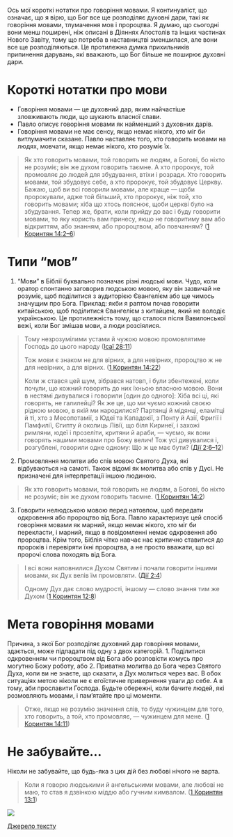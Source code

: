 Ось мої короткі нотатки про говоріння мовами. Я континуаліст, що означає, що я вірю, що Бог все ще розподіляє духовні дари, такі як говоріння мовами, тлумачення мов і пророцтва. Я думаю, що сьогодні вони менш поширені, ніж описані в Діяннях Апостолів та інших частинах Нового Завіту, тому що потреба в наставництві зменшилася, але вони все ще розподіляються. Це протилежна думка прихильників припинення дарувань, які вважають, що Бог більше не поширює духовні дари.

# Короткі нотатки про мови

- Говоріння мовами — це духовний дар, яким найчастіше зловживають люди, що шукають власної слави.
- Павло описує говоріння мовами як найменший з духовних дарів.
- Говоріння мовами не має сенсу, якщо немає нікого, хто міг би витлумачити сказане. Павло наставляє того, хто говорить мовами на людях, мовчати, якщо немає нікого, хто розуміє їх.

> Як хто говорить мовами, той говорить не людям, а Богові, бо ніхто не розуміє; він же духом говорить таємне. А хто пророкує, той промовляє до людей для збудування, втіхи і розради. Хто говорить мовами, той збудовує себе, а хто пророкує, той збудовує Церкву. Бажаю, щоб ви всі говорили мовами, але краще — щоби пророкували, адже той більший, хто пророкує, ніж той, хто говорить мовами; хіба що хтось пояснює, щоби церкві було на збудування. Тепер же, брати, коли прийду до вас і буду говорити мовами, то яку користь вам принесу, якщо не говоритиму вам або відкриттям, або знанням, або пророцтвом, або повчанням? ([1 Коринтян 14:2–6](https://www.bible.com/uk/bible/3786/1CO.14.2-6.CUV))

# Типи “мов”

1. “Мови” в Біблії буквально позначає різні людські мови. Чудо, коли оратор спонтанно заговорив людською мовою, яку він зазвичай не розуміє, щоб поділитися з аудиторією Євангелієм або ще чимось значущим про Бога. Приклад: якби я раптом почав говорити китайською, щоб поділитися Євангелієм з китайцем, який не володіє українською. Це протилежність тому, що сталося після Вавилонської вежі, коли Бог змішав мови, а люди розсіялися.

> Тому незрозумілими устами й чужою мовою промовлятиме Господь до цього народу ([Ісаї 28:11](https://www.bible.com/uk/bible/3786/ISA.28.11.CUV))
>
> Тож мови є знаком не для вірних, а для невірних, пророцтво ж не для невірних, а для вірних. ([1 Коринтян 14:22](https://www.bible.com/bible/3786/1CO.14.22))
>
> Коли ж стався цей шум, зібрався натовп, і були збентежені, коли почули, що кожний говорить до них їхньою власною мовою. Вони в нестямі дивувалися і говорили [один до одного]: Хіба всі ці, які говорять, не галилейці? Як же це, що ми чуємо кожний своєю рідною мовою, в якій ми народилися? Партянці й мідянці, еламітці й ті, хто з Месопотамії, з Юдеї та Кападокії, з Понту й Азії, Фригії і Памфилії, Єгипту й околиць Лівії, що біля Киринеї, і захожі римляни, юдеї і прозеліти, критяни й араби, — чуємо, як вони говорять нашими мовами про Божу велич! Тож усі дивувалися і, розгублені, говорили одне одному: Що ж це має бути? ([Дії 2:6–12](https://www.bible.com/bible/3786/ACT.2.6-12))

2. Промовляння молитви або спів мовою Святого Духа, які відбуваються на самоті. Також відомі як молитва або спів у Дусі. Не призначені для інтерпретації іншою людиною.

> Як хто говорить мовами, той говорить не людям, а Богові, бо ніхто не розуміє; він же духом говорить таємне. ([1 Коринтян 14:2](https://www.bible.com/bible/3786/1CO.14.2))

3. Говорити нелюдською мовою перед натовпом, щоб передати одкровення або пророцтво від Бога. Павло характеризує цей спосіб говоріння мовами як марний, якщо немає нікого, хто міг би перекласти, і марний, якщо в повідомленні немає одкровення або пророцтва. Крім того, Біблія чітко навчає нас критично ставитися до пророків і перевіряти їхні пророцтва, а не просто вважати, що всі пророчі слова походять від Бога.

> І всі вони наповнилися Духом Святим і почали говорити іншими мовами, як Дух велів їм промовляти. ([Дії 2:4](https://www.bible.com/bible/3786/ACT.2.4))
>
> Одному Дух дає слово мудрості, іншому — слово знання тим же Духом ([1 Коринтян 12:8](https://www.bible.com/bible/3786/1CO.12.8))

# Мета говоріння мовами

Причина, з якої Бог розподіляє духовний дар говоріння мовами, здається, може підпадати під одну з двох категорій. 1. Поділитися одкровенням чи пророцтвом від Бога або розповісти комусь про могутню Божу роботу, або 2. Приватна молитва до Бога через Святого Духа, коли ви не знаєте, що сказати, а Дух молиться через вас. В обох ситуаціях метою ніколи не є егоїстичне привернення уваги до себе. А в тому, аби прославити Господа. Будьте обережні, коли бачите людей, які розмовляють мовами, і пам’ятайте про ці моменти.

> Отже, якщо не розумію значення слів, то буду чужинцем для того, хто говорить, а той, хто промовляє, — чужинцем для мене. ([1 Коринтян 14:11](https://www.bible.com/bible/3786/1CO.14.11))

# Не забувайте…

Ніколи не забувайте, що будь-яка з цих дій без любові нічого не варта.

> Коли я говорю людськими й ангельськими мовами, але любові не маю, то став я дзвінкою міддю або гучним кимвалом. ([1 Коринтян 13:1](https://www.bible.com/bible/3786/1CO.13.1))

![](https://miro.medium.com/v2/resize:fit:6240/0*UZ3xRqsN-1gwXtqC)

[Джерело тексту](https://airylvat.github.io/Tongues/)
